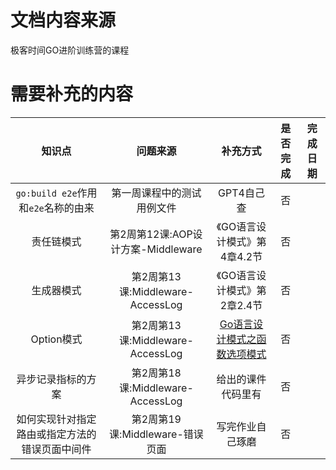 # 文档内容来源

极客时间GO进阶训练营的课程

# 需要补充的内容

|知识点|问题来源|补充方式|是否完成|完成日期|
|:-:|:-:|:-:|:-:|:-:|
|`go:build e2e`作用和`e2e`名称的由来|第一周课程中的测试用例文件|GPT4自己查|否||
|责任链模式|第2周第12课:AOP设计方案-Middleware|《GO语言设计模式》第4章4.2节|否||
|生成器模式|第2周第13课:Middleware-AccessLog|《GO语言设计模式》第2章2.4节|否||
|Option模式|第2周第13课:Middleware-AccessLog|[Go语言设计模式之函数选项模式](https://www.liwenzhou.com/posts/Go/functional-options-pattern/)|否||
|异步记录指标的方案|第2周第18课:Middleware-AccessLog|给出的课件代码里有|否||
|如何实现针对指定路由或指定方法的错误页面中间件|第2周第19课:Middleware-错误页面|写完作业自己琢磨|否||
